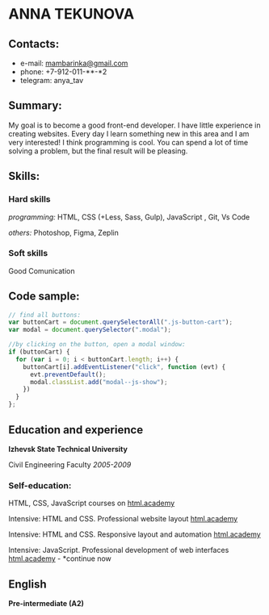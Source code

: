 # ANNA TEKUNOVA

## Contacts:
* e-mail: mambarinka@gmail.com
* phone: +7-912-011-**-*2
* telegram: anya_tav

## Summary:
My goal is to become a good front-end developer. I have little experience in creating websites. Every day I learn something new in this area and I am very interested! I think programming is cool. You can spend a lot of time solving a problem, but the final result will be pleasing.

## Skills:

### Hard skills

*programming:*
HTML, CSS (+Less, Sass, Gulp), JavaScript , Git, Vs Code

*others:*
Photoshop, Figma, Zeplin

### Soft skills
Good Comunication 

## Code sample:
```js
// find all buttons:
var buttonCart = document.querySelectorAll(".js-button-cart");
var modal = document.querySelector(".modal");

//by clicking on the button, open a modal window:
if (buttonCart) {
  for (var i = 0; i < buttonCart.length; i++) {
    buttonCart[i].addEventListener("click", function (evt) {
      evt.preventDefault();
      modal.classList.add("modal--js-show");
    })
  }
};
```

## Education and experience ## 
**Izhevsk State Technical University** 

Civil Engineering Faculty
*2005-2009*  

### Self-education: 

HTML, CSS, JavaScript courses on [html.academy](https://htmlacademy.ru/courses)

Intensive: HTML and CSS. Professional website layout [html.academy](https://htmlacademy.ru/intensive/htmlcss/29)

Intensive: HTML and CSS. Responsive layout and automation [html.academy](https://htmlacademy.ru/intensive/adaptive/21)

Intensive: JavaScript. Professional development of web interfaces [html.academy](https://htmlacademy.ru/intensive/javascript/22) - *continue now

## English ##  
**Pre-intermediate (A2)**  